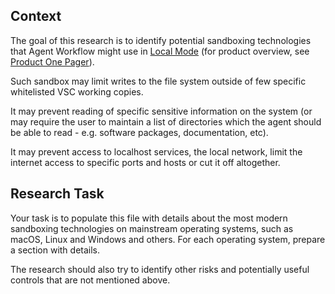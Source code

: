 ## Context
The goal of this research is to identify potential sandboxing technologies that Agent Workflow might use in [Local Mode](../Public/Local%20Mode.md) (for product overview, see [Product One Pager](../../docs/Product%20One%20Pager.md)).

Such sandbox may limit writes to the file system outside of few specific whitelisted VSC working copies.

It may prevent reading of specific sensitive information on the system (or may require the user to maintain a list of directories which the agent should be able to read - e.g. software packages, documentation, etc).

It may prevent access to localhost services, the local network, limit the internet access to specific ports and hosts or cut it off altogether.

## Research Task

Your task is to populate this file with details about the most modern sandboxing technologies on mainstream operating systems, such as macOS, Linux and Windows and others. For each operating system, prepare a section with details.

The research should also try to identify other risks and potentially useful controls that are not mentioned above.
